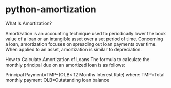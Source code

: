 # python-amortization

What Is Amortization?

Amortization is an accounting technique used to periodically lower the book value of a loan or an intangible asset over a set period of time. Concerning a loan, amortization focuses on spreading out loan payments over time. When applied to an asset, amortization is similar to depreciation.

How to Calculate Amortization of Loans The formula to calculate the monthly principal due on an amortized loan is as follows:

Principal Payment=TMP−(OLB× 12 Months Interest Rate)
where:
TMP=Total monthly payment OLB=Outstanding loan balance
